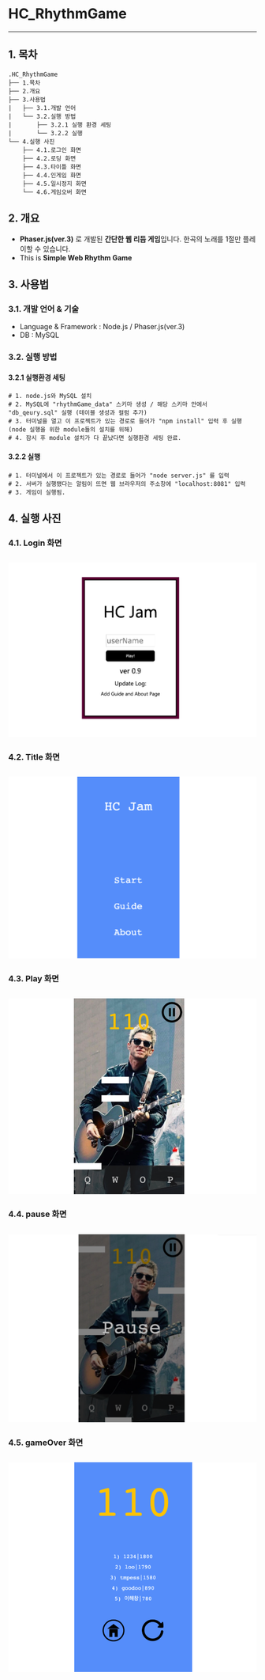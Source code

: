 # HC_RhythmGame
-------------
## 1. 목차
```
.HC_RhythmGame
├── 1.목차
├── 2.개요
├── 3.사용법
|   ├── 3.1.개발 언어
|   └── 3.2.실행 방법
|       ├── 3.2.1 실행 환경 세팅
|       └── 3.2.2 실행
└── 4.실행 사진
    ├── 4.1.로그인 화면
    ├── 4.2.로딩 화면
    ├── 4.3.타이틀 화면
    ├── 4.4.인게임 화면
    ├── 4.5.일시정지 화면
    └── 4.6.게임오버 화면
```


## 2. 개요
 - **Phaser.js(ver.3)** 로 개발된 **간단한 웹 리듬 게임**입니다. 한곡의 노래를 1절만 플레이할 수 있습니다.
 - This is **Simple Web Rhythm Game**


## 3. 사용법
### 3.1. 개발 언어 & 기술
- Language & Framework : Node.js / Phaser.js(ver.3)
- DB : MySQL



### 3.2. 실행 방법
#### 3.2.1 실행환경 세팅
```
# 1. node.js와 MySQL 설치
# 2. MySQL에 "rhythmGame_data" 스키마 생성 / 해당 스키마 안에서 "db_qeury.sql" 실행 (테이블 생성과 컬럼 추가)
# 3. 터미널을 열고 이 프로젝트가 있는 경로로 들어가 "npm install" 입력 후 실행 (node 실행을 위한 module들의 설치를 위해) 
# 4. 잠시 후 module 설치가 다 끝났다면 실행환경 세팅 완료. 
```
#### 3.2.2 실행
```
# 1. 터미널에서 이 프로젝트가 있는 경로로 들어가 "node server.js" 를 입력
# 2. 서버가 실행됐다는 알림이 뜨면 웹 브라우저의 주소창에 "localhost:8081" 입력
# 3. 게임이 실행됨.
```


## 4. 실행 사진
### 4.1. Login 화면
 ![login](./screenshot/login.png)
 -------------

### 4.2. Title 화면
 ![title](./screenshot/title.png)
 -------------
 
### 4.3. Play 화면
 ![play](./screenshot/play.png)
 -------------
 
### 4.4. pause 화면
 ![pause](./screenshot/pause.png)
 -------------
 
### 4.5. gameOver 화면
 ![gameOver](./screenshot/gameOver.png)
 -------------
